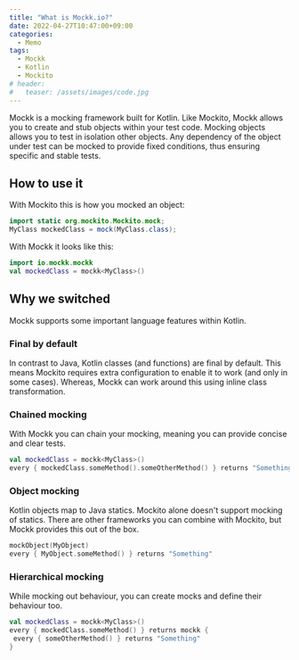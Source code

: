 ```yaml
---
title: "What is Mockk.io?"
date: 2022-04-27T10:47:00+09:00
categories:
  - Memo
tags:
  - Mockk
  - Kotlin
  - Mockito
# header:
#   teaser: /assets/images/code.jpg
---
```


Mockk is a mocking framework built for Kotlin. Like Mockito, Mockk allows you to create and stub objects within your test code. Mocking objects allows you to test in isolation other objects. Any dependency of the object under test can be mocked to provide fixed conditions, thus ensuring specific and stable tests.

## How to use it
With Mockito this is how you mocked an object:
```java
import static org.mockito.Mockito.mock;
MyClass mockedClass = mock(MyClass.class);
```
With Mockk it looks like this:
```kotlin
import io.mockk.mockk
val mockedClass = mockk<MyClass>()
```

## Why we switched
Mockk supports some important language features within Kotlin.

### Final by default
In contrast to Java, Kotlin classes (and functions) are final by default. This means Mockito requires extra configuration to enable it to work (and only in some cases). Whereas, Mockk can work around this using inline class transformation.

### Chained mocking
With Mockk you can chain your mocking, meaning you can provide concise and clear tests.
```kotlin
val mockedClass = mockk<MyClass>()
every { mockedClass.someMethod().someOtherMethod() } returns "Something"
```

### Object mocking
Kotlin objects map to Java statics. Mockito alone doesn't support mocking of statics. There are other frameworks you can combine with Mockito, but Mockk provides this out of the box.
```kotlin
mockObject(MyObject)
every { MyObject.someMethod() } returns "Something"
```

### Hierarchical mocking
While mocking out behaviour, you can create mocks and define their behaviour too.
```kotlin
val mockedClass = mockk<MyClass>()
every { mockedClass.someMethod() } returns mockk {
 every { someOtherMethod() } returns "Something"
}
```